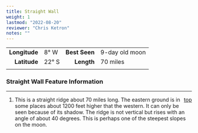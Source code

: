 ```yaml
---
title: Straight Wall 
weight: 1
lastmod: "2022-08-20"
reviewer: "Chris Ketron"
notes: ""
---
```


|               |           |               |                |
| ------------: | :-------- | ------------: | :------------- |
| **Longitude** | 8&deg; W  | **Best Seen** | 9-day old moon |
|  **Latitude** | 22&deg; S |    **Length** | 70 miles       |
|               |           |               |                |

### Straight Wall Feature Information

---
<span style='float:right;'>[top](#)</span>

1. This is a straight ridge about 70 miles long. The eastern ground is in some places about 1200 feet higher that the western. It can only be seen because of its shadow. The ridge is not vertical but rises with an angle of about 40 degrees. This is perhaps one of the steepest slopes on the moon.
